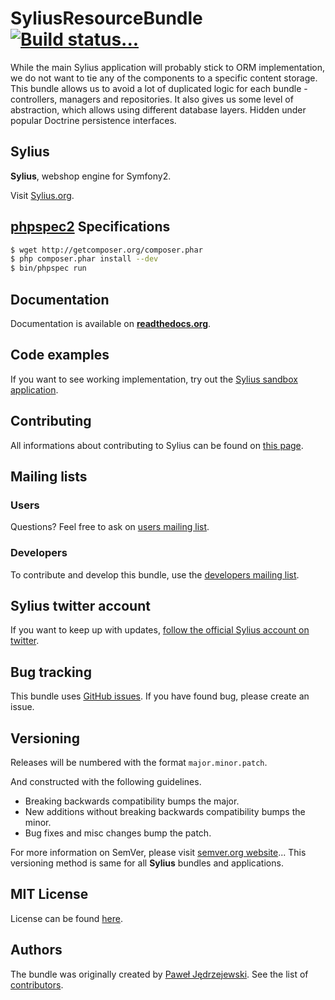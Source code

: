 SyliusResourceBundle [![Build status...](https://secure.travis-ci.org/Sylius/SyliusResourceBundle.png)](http://travis-ci.org/Sylius/SyliusResourceBundle)
====================

While the main Sylius application will probably stick to ORM implementation, we do not want to tie any of the components to a specific
content storage. This bundle allows us to avoid a lot of duplicated logic for each bundle - controllers, managers and repositories.
It also gives us some level of abstraction, which allows using different database layers. Hidden under popular Doctrine persistence interfaces.

Sylius
------

**Sylius**, webshop engine for Symfony2.

Visit [Sylius.org](http://sylius.org).

[phpspec2](http://phpspec.net) Specifications
---------------------------------------------

``` bash
$ wget http://getcomposer.org/composer.phar
$ php composer.phar install --dev
$ bin/phpspec run
```

Documentation
-------------

Documentation is available on [**readthedocs.org**](http://sylius.readthedocs.org/en/latest/bundles/SyliusResourceBundle.html).

Code examples
-------------

If you want to see working implementation, try out the [Sylius sandbox application](http://github.com/Sylius/Sylius-Sandbox).


Contributing
------------

All informations about contributing to Sylius can be found on [this page](http://sylius.readthedocs.org/en/latest/contributing/index.html).

Mailing lists
-------------

### Users

Questions? Feel free to ask on [users mailing list](http://groups.google.com/group/sylius).

### Developers

To contribute and develop this bundle, use the [developers mailing list](http://groups.google.com/group/sylius-dev).

Sylius twitter account
----------------------

If you want to keep up with updates, [follow the official Sylius account on twitter](http://twitter.com/_Sylius).

Bug tracking
------------

This bundle uses [GitHub issues](https://github.com/Sylius/SyliusResourceBundle/issues).
If you have found bug, please create an issue.

Versioning
----------

Releases will be numbered with the format `major.minor.patch`.

And constructed with the following guidelines.

* Breaking backwards compatibility bumps the major.
* New additions without breaking backwards compatibility bumps the minor.
* Bug fixes and misc changes bump the patch.

For more information on SemVer, please visit [semver.org website](http://semver.org/)...
This versioning method is same for all **Sylius** bundles and applications.

MIT License
-----------

License can be found [here](https://github.com/Sylius/SyliusResourceBundle/blob/master/Resources/meta/LICENSE).

Authors
-------

The bundle was originally created by [Paweł Jędrzejewski](http://pjedrzejewski.com).
See the list of [contributors](https://github.com/Sylius/SyliusResourceBundle/contributors).
